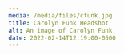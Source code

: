```yaml
---
media: /media/files/cfunk.jpg
title: Carolyn Funk Headshot
alt: An image of Carolyn Funk.
date: 2022-02-14T12:19:00-0500
---
```

